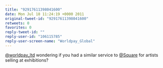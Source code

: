 ```yaml
---
title: "92917611398041600"
date: Mon Jul 18 11:24:19 +0000 2011
original-tweet-id: "92917611398041600"
retweets: 0
favorites: 0
reply-tweet-id: ""
reply-user-id: "106115785"
reply-user-screen-name: "Worldpay_Global"
---
```

<a href="https://twitter.com/worldpay_ltd">@worldpay_ltd</a> wondering if you had a similar service to <a href="https://twitter.com/Square">@Square</a> for artists selling at exhibitions?
